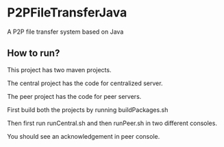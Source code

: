 # P2PFileTransferJava
A P2P file transfer system based on Java


## How to run?

This project has two maven projects.

The central project has the code for centralized server.

The peer project has the code for peer servers.

First build both the projects by running buildPackages.sh

Then first run runCentral.sh and then runPeer.sh in two different consoles.

You should see an acknowledgement in peer console.